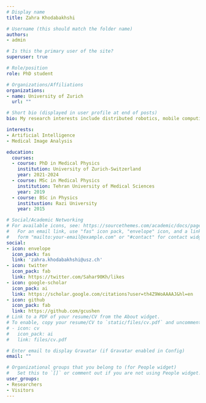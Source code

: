 ```yaml
---
# Display name
title: Zahra Khodabakhshi

# Username (this should match the folder name)
authors:
- admin

# Is this the primary user of the site?
superuser: true

# Role/position
role: PhD student

# Organizations/Affiliations
organizations:
- name: University of Zurich
  url: ""

# Short bio (displayed in user profile at end of posts)
bio: My research interests include distributed robotics, mobile computing and programmable matter.

interests:
- Artificial Intelligence
- Medical Image Analysis

education:
  courses:
  - course: PhD in Medical Physics
    institution: University of Zurich-Switzerland
    year: 2021-2024
  - course: MSc in Medical Physics
    institution: Tehran University of Medical Sciences
    year: 2019
  - course: BSc in Physics
    institustion: Razi University
    year: 2015

# Social/Academic Networking
# For available icons, see: https://sourcethemes.com/academic/docs/page-builder/#icons
#   For an email link, use "fas" icon pack, "envelope" icon, and a link in the
#   form "mailto:your-email@example.com" or "#contact" for contact widget.
social:
- icon: envelope
  icon_pack: fas
  link: 'zahra.khodabakhshi@usz.ch'
- icon: twitter
  icon_pack: fab
  link: https://twitter.com/Sahar90Kh/likes
- icon: google-scholar
  icon_pack: ai
  link: https://scholar.google.com/citations?user=th4Z9WoAAAAJ&hl=en
- icon: github
  icon_pack: fab
  link: https://github.com/gcushen
# Link to a PDF of your resume/CV from the About widget.
# To enable, copy your resume/CV to `static/files/cv.pdf` and uncomment the lines below.
# - icon: cv
#   icon_pack: ai
#   link: files/cv.pdf

# Enter email to display Gravatar (if Gravatar enabled in Config)
email: ""

# Organizational groups that you belong to (for People widget)
#   Set this to `[]` or comment out if you are not using People widget.
user_groups:
- Researchers
- Visitors
---
```




